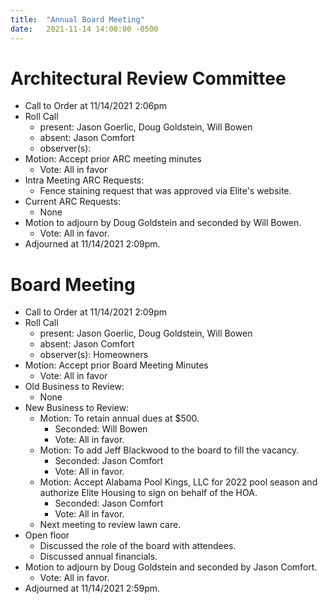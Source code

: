```yaml
---
title:  "Annual Board Meeting"
date:   2021-11-14 14:00:00 -0500
---
```


# Architectural Review Committee

- Call to Order at 11/14/2021 2:06pm
- Roll Call
    - present: Jason Goerlic, Doug Goldstein, Will Bowen
    - absent: Jason Comfort
    - observer(s):
- Motion: Accept prior ARC meeting minutes
  - Vote: All in favor
- Intra Meeting ARC Requests:
  - Fence staining request that was approved via Elite's website.
- Current ARC Requests:
  - None
- Motion to adjourn by Doug Goldstein and seconded by Will Bowen.
  - Vote: All in favor.
- Adjourned at 11/14/2021 2:09pm.

# Board Meeting

- Call to Order at 11/14/2021 2:09pm
- Roll Call
    - present: Jason Goerlic, Doug Goldstein, Will Bowen
    - absent: Jason Comfort
    - observer(s): Homeowners
- Motion: Accept prior Board Meeting Minutes
  - Vote: All in favor
- Old Business to Review:
  - None
- New Business to Review:
  - Motion: To retain annual dues at $500.
    - Seconded: Will Bowen
    - Vote: All in favor.
  - Motion: To add Jeff Blackwood to the board to fill the vacancy.
    - Seconded: Jason Comfort
    - Vote: All in favor.
  - Motion: Accept Alabama Pool Kings, LLC for 2022 pool season and authorize Elite Housing to sign on behalf of the HOA.
    - Seconded: Jason Comfort
    - Vote: All in favor.
  - Next meeting to review lawn care.
- Open floor
  - Discussed the role of the board with attendees.
  - Discussed annual financials.
- Motion to adjourn by Doug Goldstein and seconded by Jason Comfort.
  - Vote: All in favor.
- Adjourned at 11/14/2021 2:59pm.
